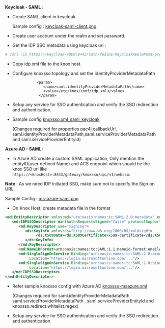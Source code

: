**Keycloak - SAML**  : 

- Create SAML client in keycloak.

  Sample config :  [keycloak-saml-client.png](https://github.com/Raghav-Guru/knoxsso-setup-for-various-IDP-/blob/master/keycloak-saml-client.png)

- Create user account under the realm and set password. 

- Get the IDP SSO metadata using keycloak url : 

```bash
# curl -ik https://keycloak-FQDN:8443/auth/realms/KeycloakRealmName/protocol/saml/descriptor -o idp.xml
```

- Copy idp.xml file to the knox host. 

- Configure knoxsso topology and set the identityProviderMetadataPath

                 <param>
                    <name>saml.identityProviderMetadataPath</name>
                    <value>/etc/knox/conf/idp.xml</value>
                  </param>

- Setup any service for SSO authentication and verify the SSO redirection and authentication.

- Sample config [knoxsso.xml_saml_keycloak](https://github.com/Raghav-Guru/knoxsso-setup-for-various-IDP-/blob/master/knoxsso.xml_saml_keycloak)

  (Changes required for properties pac4j.callbackUrl, saml.identityProviderMetadataPath,saml.serviceProviderMetadataPath and saml.serviceProviderEntityId)

**Azure AD - SAML:** 

- In Azure AD create a custom SAML application, Only mention the entityID(user defined Name) and ACS endpoint which should be the knox SSO url like `https://<knoxHost>:8443/gateway/knoxsso/api/v1/websso`.

**Note** :  As we need IDP Initiated SSO, make sure not to specify the Sign on URL. 

Sample Config : [ms-azure-saml.png](https://github.com/Raghav-Guru/knoxsso-setup-for-various-IDP-/blob/master/ms-azure-saml.png)

- On Knox Host, create metadata file in the format 

```xml
<md:EntityDescriptor xmlns:md="urn:oasis:names:tc:SAML:2.0:metadata" entityID="http://www.IdP.com/entity_ID">
   <md:IDPSSODescriptor WantAuthnRequestsSigned="false" protocolSupportEnumeration="urn:oasis:names:tc:SAML:2.0:protocol">
      <md:KeyDescriptor use="signing">
         <ds:KeyInfo xmlns:ds="http://www.w3.org/2000/09/xmldsig#">
              <ds:X509Data><ds:X509Certificate>x509-certificate</ds:X509Certificate></ds:X509Data>
         </ds:KeyInfo>
      </md:KeyDescriptor>
      <md:NameIDFormat>urn:oasis:names:tc:SAML:1.1:nameid-format:emailAddress</md:NameIDFormat>
      <md:SingleSignOnService Binding="urn:oasis:names:tc:SAML:2.0:bindings:HTTP-POST"
           Location="https://login.microsoftonline.com/..."/>
      <md:SingleSignOnService Binding="urn:oasis:names:tc:SAML:2.0:bindings:HTTP-Redirect"
           Location="https://login.microsoftonline.com/..."/>
   </md:IDPSSODescriptor>
</md:EntityDescriptor>
```

- Refer sample knoxsso config with Azure AD [knoxsso-msazure.xml](https://github.com/Raghav-Guru/knoxsso-setup-for-various-IDP-/blob/master/knoxsso-msazure.xml)

  (Changes required for saml.identityProviderMetadataPath saml.serviceProviderMetadataPath , saml.serviceProviderEntityId and knoxsso.redirect.whitelist.regex)

- Setup any service for SSO authentication and verify the SSO redirection and authentication.

  
